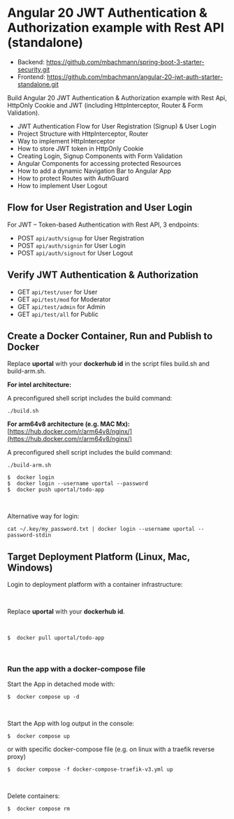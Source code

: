 # Angular 20 JWT Authentication & Authorization example with Rest API (standalone)

- Backend: https://github.com/mbachmann/spring-boot-3-starter-security.git
- Frontend: https://github.com/mbachmann/angular-20-jwt-auth-starter-standalone.git

Build Angular 20 JWT Authentication & Authorization example with Rest Api, HttpOnly Cookie and JWT (including HttpInterceptor, Router & Form Validation).
- JWT Authentication Flow for User Registration (Signup) & User Login
- Project Structure with HttpInterceptor, Router
- Way to implement HttpInterceptor
- How to store JWT token in HttpOnly Cookie
- Creating Login, Signup Components with Form Validation
- Angular Components for accessing protected Resources
- How to add a dynamic Navigation Bar to Angular App
- How to protect Routes with AuthGuard
- How to implement User Logout

## Flow for User Registration and User Login
For JWT – Token-based Authentication with Rest API,  3 endpoints:
- POST `api/auth/signup` for User Registration
- POST `api/auth/signin` for User Login
- POST `api/auth/signout` for User Logout

## Verify JWT Authentication & Authorization

- GET `api/test/user` for User
- GET `api/test/mod` for Moderator
- GET `api/test/admin` for Admin
- GET `api/test/all` for Public

## Create a Docker Container, Run and Publish to Docker

Replace **uportal** with your **dockerhub id** in the script files build.sh and build-arm.sh.

**For intel architecture:**

A preconfigured shell script includes the build command:

```shell
./build.sh
```

**For arm64v8 architecture (e.g. MAC Mx):** [https://hub.docker.com/r/arm64v8/nginx/](https://hub.docker.com/r/arm64v8/nginx/)

A preconfigured shell script includes the build command:

```shell
./build-arm.sh
```

```
$  docker login
$  docker login --username uportal --password
$  docker push uportal/todo-app
```

<br/>

Alternative way for login:

```
cat ~/.key/my_password.txt | docker login --username uportal --password-stdin
```

## Target Deployment Platform (Linux, Mac, Windows)

Login to deployment platform with a container infrastructure:

<br/>

Replace **uportal** with your **dockerhub id**.

<br/>

```
$  docker pull uportal/todo-app
```

<br/>

### Run the app with a docker-compose file

Start the App in detached mode with:

```
$  docker compose up -d
```

<br/>

Start the App with log output in the console:

```
$  docker compose up
```

or with specific docker-compose file (e.g. on linux with a traefik reverse proxy)

```
$  docker compose -f docker-compose-traefik-v3.yml up
```

<br/>

Delete containers:

```
$  docker compose rm
```



